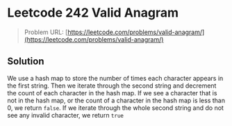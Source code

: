 # Leetcode 242 Valid Anagram

> Problem URL: [https://leetcode.com/problems/valid-anagram/](https://leetcode.com/problems/valid-anagram/)

## Solution

We use a hash map to store the number of times each character appears in the first string. Then we iterate through the second string and decrement the count of each character in the hash map. If we see a character that is not in the hash map, or the count of a character in the hash map is less than 0, we return `false`. If we iterate through the whole second string and do not see any invalid character, we return `true`
